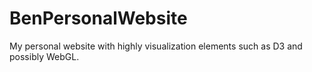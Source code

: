 BenPersonalWebsite
==================

My personal website with highly visualization elements such as D3 and possibly WebGL. 
